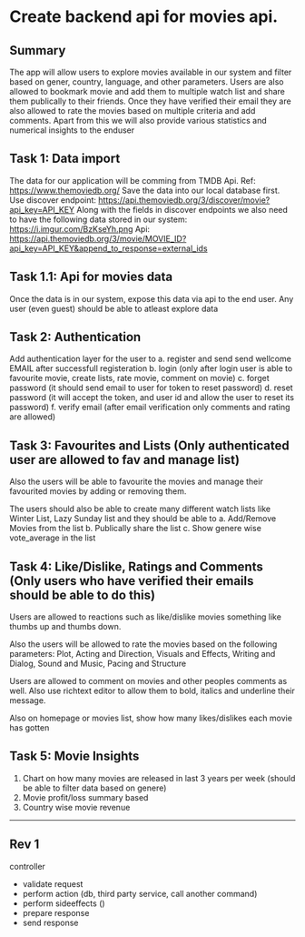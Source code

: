 # Create backend api for movies api.

## Summary

The app will allow users to explore movies available in our system and filter based on gener, country, language, and other parameters.
Users are also allowed to bookmark movie and add them to multiple watch list and share them publically to their friends.
Once they have verified their email they are also allowed to rate the movies based on multiple criteria and add comments.
Apart from this we will also provide various statistics and numerical insights to the enduser

## Task 1: Data import

The data for our application will be comming from TMDB Api.
Ref: https://www.themoviedb.org/
Save the data into our local database first.
Use discover endpoint: https://api.themoviedb.org/3/discover/movie?api_key=API_KEY
Along with the fields in discover endpoints we also need to have the following data stored in our system: https://i.imgur.com/BzKseYh.png
Api: https://api.themoviedb.org/3/movie/MOVIE_ID?api_key=API_KEY&append_to_response=external_ids

## Task 1.1: Api for movies data

Once the data is in our system, expose this data via api to the end user. Any user (even guest) should be able to atleast explore data

## Task 2: Authentication

Add authentication layer for the user to
a. register and send send wellcome EMAIL after successfull registeration
b. login (only after login user is able to favourite movie, create lists, rate movie, comment on movie)
c. forget password (it should send email to user for token to reset password)
d. reset password (it will accept the token, and user id and allow the user to reset its password)
f. verify email (after email verification only comments and rating are allowed)

## Task 3: Favourites and Lists (Only authenticated user are allowed to fav and manage list)

Also the users will be able to favourite the movies and manage their favourited movies by adding or removing them.

The users should also be able to create many different watch lists like Winter List, Lazy Sunday list and they should be able to
a. Add/Remove Movies from the list
b. Publically share the list
c. Show genere wise vote_average in the list

## Task 4: Like/Dislike, Ratings and Comments (Only users who have verified their emails should be able to do this)

Users are allowed to reactions such as like/dislike movies something like thumbs up and thumbs down.

Also the users will be allowed to rate the movies based on the following parameters:
Plot, Acting and Direction, Visuals and Effects, Writing and Dialog, Sound and Music, Pacing and Structure

Users are allowed to comment on movies and other peoples comments as well. Also use richtext editor to allow them to bold, italics and underline their message.

Also on homepage or movies list, show how many likes/dislikes each movie has gotten

## Task 5: Movie Insights

1. Chart on how many movies are released in last 3 years per week (should be able to filter data based on genere)
2. Movie profit/loss summary based
3. Country wise movie revenue

---

## Rev 1

controller

- validate request
- perform action (db, third party service, call another command)
- perform sideeffects ()
- prepare response
- send response
